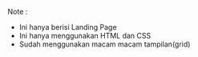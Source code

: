Note : 
- Ini hanya berisi Landing Page
- Ini hanya menggunakan HTML dan CSS
- Sudah menggunakan macam macam tampilan(grid)
